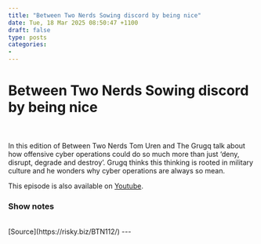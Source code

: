 ```yaml
---
title: "Between Two Nerds Sowing discord by being nice"
date: Tue, 18 Mar 2025 08:50:47 +1100
draft: false
type: posts
categories: 
- 
---
```

# Between Two Nerds Sowing discord by being nice

<br/>

<br/>
In this edition of Between Two Nerds Tom Uren and The Grugq talk about how offensive cyber operations could do so much more than just ‘deny, disrupt, degrade and destroy’. Grugq thinks this thinking is rooted in military culture and he wonders why cyber operations are always so mean.

This episode is also available on [Youtube](https://youtu.be/h09Szw8X5i0).

### Show notes

<br/>
[Source](https://risky.biz/BTN112/)
---
